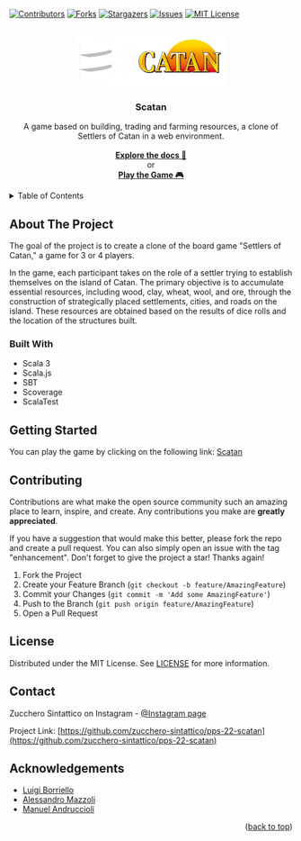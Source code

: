 <!-- Improved compatibility of back to top link: See: https://github.com/othneildrew/Best-README-Template/pull/73 -->

<a name="readme-top"></a>

<!-- PROJECT SHIELDS -->
<!--
*** I'm using markdown "reference style" links for readability.
*** Reference links are enclosed in brackets [ ] instead of parentheses ( ).
*** See the bottom of this document for the declaration of the reference variables
*** for contributors-url, forks-url, etc. This is an optional, concise syntax you may use.
*** https://www.markdownguide.org/basic-syntax/#reference-style-links
-->

[![Contributors][contributors-shield]][contributors-url]
[![Forks][forks-shield]][forks-url]
[![Stargazers][stars-shield]][stars-url]
[![Issues][issues-shield]][issues-url]
[![MIT License][license-shield]][license-url]

<!-- PROJECT LOGO -->
<br />
<div align="center">
  <a href="https://github.com/zucchero-sintattico/pps-22-scatan">
    <img src="res/img/logo.png" alt="Logo" width="270" height="90">
  </a>

<h3 align="center">Scatan</h3>

  <p align="center">
    A game based on building, trading and farming resources, a clone of Settlers of Catan in a web environment.
    <br />
    <br />
    <a href="https://zucchero-sintattico.github.io/pps-22-scatan/scaladoc/"><strong>Explore the docs 📖</strong></a>
    <br />
    or
    <br />
    <a href="https://zucchero-sintattico.github.io/pps-22-scatan/"><strong>Play the Game 🎮</strong></a>
  </p>
</div>

<!-- TABLE OF CONTENTS -->
<details>
  <summary>Table of Contents</summary>
  <ol>
    <li>
      <a href="#about-the-project">About The Project</a>
      <ul>
        <li><a href="#built-with">Built With</a></li>
      </ul>
    </li>
    <li>
      <a href="#getting-started">Getting Started</a>
    </li>
    <li><a href="#contributing">Contributing</a></li>
    <li><a href="#license">License</a></li>
    <li><a href="#contact">Contact</a></li>
    <li><a href="#acknowledgements">Acknowledgements</a></li>
  </ol>
</details>

<!-- ABOUT THE PROJECT -->

## About The Project

The goal of the project is to create a clone of the board game "Settlers of Catan," a game for 3 or 4 players.

In the game, each participant takes on the role of a settler trying to establish themselves on the island of Catan. The primary objective is to accumulate essential resources, including wood, clay, wheat, wool, and ore, through the construction of strategically placed settlements, cities, and roads on the island. These resources are obtained based on the results of dice rolls and the location of the structures built.

### Built With

- Scala 3
- Scala.js
- SBT
- Scoverage
- ScalaTest

<!-- GETTING STARTED -->

## Getting Started

You can play the game by clicking on the following link: [Scatan](https://zucchero-sintattico.github.io/pps-22-scatan/)

<!-- CONTRIBUTING -->

## Contributing

Contributions are what make the open source community such an amazing place to learn, inspire, and create. Any contributions you make are **greatly appreciated**.

If you have a suggestion that would make this better, please fork the repo and create a pull request. You can also simply open an issue with the tag "enhancement".
Don't forget to give the project a star! Thanks again!

1. Fork the Project
2. Create your Feature Branch (`git checkout -b feature/AmazingFeature`)
3. Commit your Changes (`git commit -m 'Add some AmazingFeature'`)
4. Push to the Branch (`git push origin feature/AmazingFeature`)
5. Open a Pull Request

<!-- LICENSE -->

## License

Distributed under the MIT License. See [LICENSE](https://github.com/zucchero-sintattico/pps-22-scatan/blob/feature-readme/LICENSE) for more information.

<!-- CONTACT -->

## Contact

Zucchero Sintattico on Instagram - [@Instagram page](https://www.instagram.com/zucchero_sintattico/)

Project Link: [https://github.com/zucchero-sintattico/pps-22-scatan](https://github.com/zucchero-sintattico/pps-22-scatan)

## Acknowledgements

- [Luigi Borriello](https://www.linkedin.com/in/luigi-borriello/)
- [Alessandro Mazzoli](https://www.linkedin.com/in/alessandro-mazzoli-009868140/)
- [Manuel Andruccioli](https://www.linkedin.com/in/manuel-andruccioli-9259a5189/)

<p align="right">(<a href="#readme-top">back to top</a>)</p>

<!-- MARKDOWN LINKS & IMAGES -->
<!-- https://www.markdownguide.org/basic-syntax/#reference-style-links -->

[contributors-shield]: https://img.shields.io/github/contributors/zucchero-sintattico/pps-22-scatan.svg?style=for-the-badge
[contributors-url]: https://github.com/zucchero-sintattico/pps-22-scatan/graphs/contributors
[forks-shield]: https://img.shields.io/github/forks/zucchero-sintattico/pps-22-scatan.svg?style=for-the-badge
[forks-url]: https://github.com/zucchero-sintattico/pps-22-scatan/network/members
[stars-shield]: https://img.shields.io/github/stars/zucchero-sintattico/pps-22-scatan.svg?style=for-the-badge
[stars-url]: https://github.com/zucchero-sintattico/pps-22-scatan/stargazers
[issues-shield]: https://img.shields.io/github/issues/zucchero-sintattico/pps-22-scatan.svg?style=for-the-badge
[issues-url]: https://github.com/zucchero-sintattico/pps-22-scatan/issues
[license-shield]: https://img.shields.io/github/license/zucchero-sintattico/pps-22-scatan.svg?style=for-the-badge
[license-url]: https://github.com/zucchero-sintattico/pps-22-scatan/blob/master/LICENSE.txt
[linkedin-shield]: https://img.shields.io/badge/
